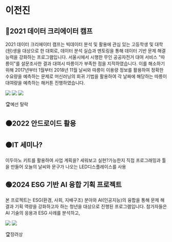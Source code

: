 # 이전진

## 🔵2021 데이터 크리에이터 캠프
2021 데이터 크리에이터 캠프는 빅데이터 분석 및 활용에 관심 있는 고등학생 및 대학(원)생을 대상으로 한 대회로, 데이터 분석 실습과 멘토링을 통해 데이터 기반 문제 해결 능력을 강화하는 프로그램입니다. 서울시에서 시행한 무인 공공자전거 대여 서비스 "따릉이"를 설문조사한 결과 대여시 따릉이가 부족한 점을 지적하였습니다. 이를 해소하기  위해 2017년부터 1월부터 2018년 11월 날씨와 따릉이 이용량 정보를 활용하여 정확한 수요량을 예측하는 문제로 머신러닝의 회귀 기법을 활용하여 각 날짜에 해당하는 따릉이 대여량을 예측하는 해커톤 진행하였습니다.<br>



<img src="https://img.shields.io/badge/Python-3776AB?style=for-the-badge&logo=Python&logoColor=white">
<img src="https://img.shields.io/badge/Google Colab-F9AB00?style=for-the-badge&logo=Google Colab&logoColor=white">
<img src="https://img.shields.io/badge/Kaggle-#20BEFF?style=for-the-badge&logo=Kaggle&logoColor=white">



🏆예선 탈락

## ⚫2022 안드로이드 활용


## 🟠IT 세미나?
이두아노 키트를 활용하여 사업 계획을? 세워보고 실현?가능한지 직접 프로그래밍과 툴을 만들어 오늘의 날씨와 문구가 나오는 LED디스플레이스를 사용


## 🟢2024 ESG 기반 AI 융합 기획 프로젝트
본 프로젝트는 ESG(환경, 사회, 지배구조) 분야와 AI(인공지능)의 융합을 통해 문제 해결과 기획 역량을 강화하고자 하는 청년을 대상으로 진행된 프로그램입니다. 참가자들은 AI 기술의 응용과 ESG 사례를 분석하고, 

<img src="https://img.shields.io/badge/java-007396?style=for-the-badge&logo=OpenJDK&logoColor=white">
<img src="https://img.shields.io/badge/Android-3DDC84?style=for-the-badge&logo=Android&logoColor=white">


🏆장려상


